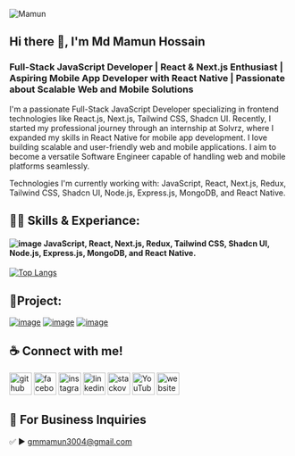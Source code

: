 ![Mamun](./gmmamunh2.gif)

## Hi there 👋, I'm Md Mamun Hossain
### Full-Stack JavaScript Developer | React & Next.js Enthusiast | Aspiring Mobile App Developer with React Native | Passionate about Scalable Web and Mobile Solutions

I'm a passionate Full-Stack JavaScript Developer specializing in frontend technologies like React.js, Next.js, Tailwind CSS, Shadcn UI.
Recently, I started my professional journey through an internship at Solvrz, where I expanded my skills in React Native for mobile app development.
I love building scalable and user-friendly web and mobile applications. I aim to become a versatile Software Engineer capable of handling web and mobile platforms seamlessly.

Technologies I'm currently working with: JavaScript, React, Next.js, Redux, Tailwind CSS, Shadcn UI, Node.js, Express.js, MongoDB, and React Native.

## 👨‍💻 Skills & Experiance:
#### ![image](https://github.com/GmMamunH/GmMamunH/assets/134957744/6fb22106-87a0-40e6-9112-25b246dd32d7) JavaScript, React, Next.js, Redux, Tailwind CSS, Shadcn UI, Node.js, Express.js, MongoDB, and React Native.

[![Top Langs](https://github-readme-stats.vercel.app/api/top-langs/?username=GmMamunH)](https://github.com/anuraghazra/github-readme-stats)

## 💼Project:
[![image](https://github.com/user-attachments/assets/b8721bb5-bbde-4ec0-8e6a-744468a710a8)](https://typingspeedchecker.vercel.app/) [![image](https://github.com/user-attachments/assets/bec7fd7f-34b7-45da-ad6a-a0e085c9bb31)](https://gmmamunh.vercel.app/)
[![image](https://github.com/user-attachments/assets/4c090534-a85e-4a9d-a642-b6ae8dd1317f)](https://onlinedigitaltasbeeh.vercel.app/)



## ☕ Connect with me!
[<img src='https://cdn.jsdelivr.net/npm/simple-icons@3.0.1/icons/github.svg' alt='github' height='40'>](https://github.com/GmMamunH)  [<img src='https://cdn.jsdelivr.net/npm/simple-icons@3.0.1/icons/facebook.svg' alt='facebook' height='40'>](https://www.facebook.com/GmMamunH)  [<img src='https://cdn.jsdelivr.net/npm/simple-icons@3.0.1/icons/instagram.svg' alt='instagram' height='40'>](https://www.instagram.com/GmMamunH/) [<img src='https://cdn.jsdelivr.net/npm/simple-icons@3.0.1/icons/linkedin.svg' alt='linkedin' height='40'>](https://www.linkedin.com/in/md-mamun-hossain-b03b9b282/)   [<img src='https://cdn.jsdelivr.net/npm/simple-icons@3.0.1/icons/stackoverflow.svg' alt='stackoverflow' height='40'>](https://stackoverflow.com/users/21718740/md-mamun-hossain)  [<img src='https://cdn.jsdelivr.net/npm/simple-icons@3.0.1/icons/youtube.svg' alt='YouTube' height='40'>](https://www.youtube.com/@GmMamunH)  [<img src='https://cdn.jsdelivr.net/npm/simple-icons@3.0.1/icons/icloud.svg' alt='website' height='40'>](https://www.facebook.com/GmMamunH)

## 📧 For Business Inquiries
✅ ► gmmamun3004@gmail.com
